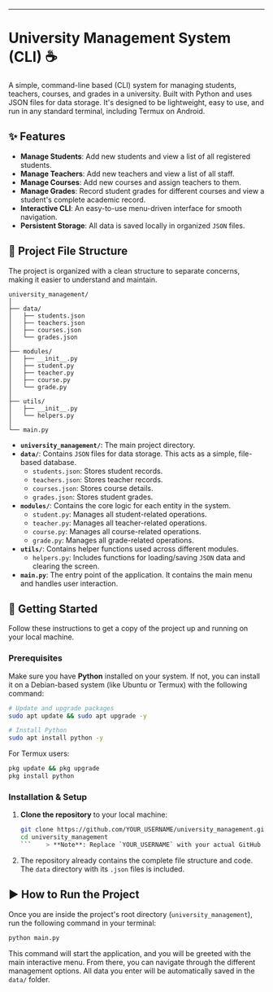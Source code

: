 ---

# University Management System (CLI) ☕

A simple, command-line based (CLI) system for managing students, teachers, courses, and grades in a university. Built with Python and uses JSON files for data storage. It's designed to be lightweight, easy to use, and run in any standard terminal, including Termux on Android.

## ✨ Features

*   **Manage Students**: Add new students and view a list of all registered students.
*   **Manage Teachers**: Add new teachers and view a list of all staff.
*   **Manage Courses**: Add new courses and assign teachers to them.
*   **Manage Grades**: Record student grades for different courses and view a student's complete academic record.
*   **Interactive CLI**: An easy-to-use menu-driven interface for smooth navigation.
*   **Persistent Storage**: All data is saved locally in organized `JSON` files.

## 📂 Project File Structure

The project is organized with a clean structure to separate concerns, making it easier to understand and maintain.

```
university_management/
│
├── data/
│   ├── students.json
│   ├── teachers.json
│   ├── courses.json
│   └── grades.json
│
├── modules/
│   ├── __init__.py
│   ├── student.py
│   ├── teacher.py
│   ├── course.py
│   └── grade.py
│
├── utils/
│   ├── __init__.py
│   └── helpers.py
│
└── main.py
```

*   **`university_management/`**: The main project directory.
*   **`data/`**: Contains `JSON` files for data storage. This acts as a simple, file-based database.
    *   `students.json`: Stores student records.
    *   `teachers.json`: Stores teacher records.
    *   `courses.json`: Stores course details.
    *   `grades.json`: Stores student grades.
*   **`modules/`**: Contains the core logic for each entity in the system.
    *   `student.py`: Manages all student-related operations.
    *   `teacher.py`: Manages all teacher-related operations.
    *   `course.py`: Manages all course-related operations.
    *   `grade.py`: Manages all grade-related operations.
*   **`utils/`**: Contains helper functions used across different modules.
    *   `helpers.py`: Includes functions for loading/saving `JSON` data and clearing the screen.
*   **`main.py`**: The entry point of the application. It contains the main menu and handles user interaction.

## 🚀 Getting Started

Follow these instructions to get a copy of the project up and running on your local machine.

### Prerequisites

Make sure you have **Python** installed on your system. If not, you can install it on a Debian-based system (like Ubuntu or Termux) with the following command:

```bash
# Update and upgrade packages
sudo apt update && sudo apt upgrade -y

# Install Python
sudo apt install python -y
```
For Termux users:
```bash
pkg update && pkg upgrade
pkg install python
```

### Installation & Setup

1.  **Clone the repository** to your local machine:
    ```bash
    git clone https://github.com/YOUR_USERNAME/university_management.git
    cd university_management
    ```    > **Note**: Replace `YOUR_USERNAME` with your actual GitHub username.

2.  The repository already contains the complete file structure and code. The `data` directory with its `.json` files is included.

## ▶️ How to Run the Project

Once you are inside the project's root directory (`university_management`), run the following command in your terminal:

```bash
python main.py
```

This command will start the application, and you will be greeted with the main interactive menu. From there, you can navigate through the different management options. All data you enter will be automatically saved in the `data/` folder.

